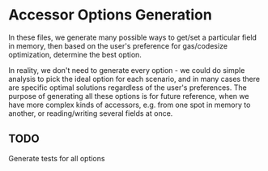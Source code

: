 # Accessor Options Generation

In these files, we generate many possible ways to get/set a particular field in memory, then based on the user's preference for gas/codesize optimization, determine the best option.

In reality, we don't need to generate every option - we could do simple analysis to pick the ideal option for each scenario, and in many cases there are specific optimal solutions regardless of the user's preferences. The purpose of generating all these options is for future reference, when we have more complex kinds of accessors, e.g. from one spot in memory to another, or reading/writing several fields at once.

## TODO

Generate tests for all options
